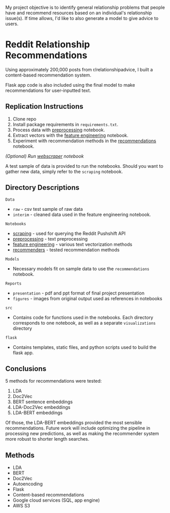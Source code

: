 My project objective is to identify general relationship problems that people have and recommend resources based on an individual's relationship issue(s).
If time allows, I'd like to also generate a model to give advice to users.

# Reddit Relationship Recommendations

Using approximately 200,000 posts from r/relationshipadvice, I built a content-based recommendation system.

Flask app code is also included using the final model to make recommendations for user-inputted text.

## Replication Instructions

1. Clone repo
2. Install package requirements in ```requirements.txt```.
3. Process data with [preprocessing](notebooks/preprocessing.ipynb) notebook.
4. Extract vectors with the [feature engineering](notebooks/feature-engineering.ipynb) notebook.
5. Experiment with recommendation methods in the [recommendations](notebooks/recommendationss.ipynb) notebook.

*(Optional) Run [webscraper](notebooks/scraping.ipynb) notebook*

A test sample of data is provided to run the notebooks. Should you want to gather new data, simply refer to the ```scraping``` notebook.

## Directory Descriptions

```Data```
- ```raw``` - csv test sample of raw data
- ```interim``` - cleaned data used in the feature engineering notebook.

```Notebooks```
- [scraping](notebooks/scraping.ipynb) - used for querying the Reddit Pushshift API
- [preprocessing](notebooks/preprocessing.ipynb) - text preprocessing
- [feature engineering](notebooks/feature-engineering.ipynb) - various text vectorization methods
- [recommenders](notebooks/recommendations.ipynb) - tested recommendation methods

```Models```
- Necessary models fit on sample data to use the ```recommendations``` notebook.

```Reports```
- ```presentation``` - pdf and ppt format of final project presentation
- ```figures``` - images from original output used as references in notebooks

```src```
- Contains code for functions used in the notebooks. Each directory corresponds to one notebook, as well as a separate ```visualizations``` directory

```flask```
- Contains templates, static files, and python scripts used to build the flask app.

## Conclusions

5 methods for recommendations were tested:
1. LDA
2. Doc2Vec
3. BERT sentence embeddings
4. LDA-Doc2Vec embeddings
5. LDA-BERT embeddings

Of those, the LDA-BERT embeddings provided the most sensible recommendations. Future work will include optimizing the pipeline in processing new predictions, as well as making the recommender system more robust to shorter length searches.

## Methods

- LDA
- BERT
- Doc2Vec
- Autoencoding
- Flask
- Content-based recommendations
- Google cloud services (SQL, app engine)
- AWS S3
